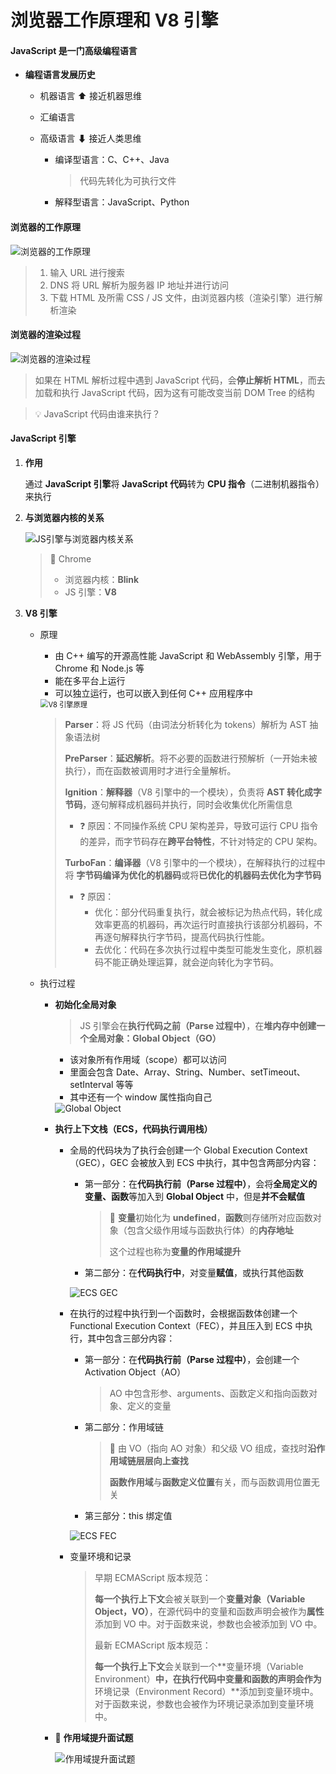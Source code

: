 # 浏览器工作原理和 V8 引擎

#### JavaScript 是一门高级编程语言

- **编程语言发展历史**

  - 机器语言    ⬆ 接近机器思维

  - 汇编语言    

  - 高级语言    ⬇ 接近人类思维

    - 编译型语言：C、C++、Java

      > 代码先转化为可执行文件

    - 解释型语言：JavaScript、Python

#### 浏览器的工作原理

<img src="_media/assets/javascript/engine/浏览器的工作原理.PNG" alt="浏览器的工作原理" />

> 1. 输入 URL 进行搜索
> 2. DNS 将 URL 解析为服务器 IP 地址并进行访问
> 3. 下载 HTML 及所需 CSS / JS 文件，由浏览器内核（渲染引擎）进行解析渲染

#### 浏览器的渲染过程

<img src="_media/assets/javascript/engine/浏览器渲染过程.PNG" alt="浏览器的渲染过程" />

> 如果在 HTML 解析过程中遇到 JavaScript 代码，会**停止解析 HTML**，而去加载和执行 JavaScript 代码，因为这有可能改变当前 DOM Tree 的结构

> 💡 JavaScript 代码由谁来执行？

#### JavaScript 引擎

1. **作用**

   通过 **JavaScript 引擎**将 **JavaScript 代码**转为 **CPU 指令**（二进制机器指令）来执行

2. **与浏览器内核的关系**
   
   <img src="_media/assets/javascript/engine/JS引擎与浏览器内核关系.PNG" alt="JS引擎与浏览器内核关系" />
   
   > 🎯 Chrome
   >
   > - 浏览器内核：**Blink**
   > - JS 引擎：**V8**
   
3. **V8 引擎**

   - 原理

     - 由 C++ 编写的开源高性能 JavaScript 和 WebAssembly 引擎，用于 Chrome 和 Node.js 等
     - 能在多平台上运行
     - 可以独立运行，也可以嵌入到任何 C++ 应用程序中

     <img src="_media/assets/javascript/engine/V8 引擎原理.PNG" alt="V8 引擎原理" style="zoom:80%;" />

     > **Parser**：将 JS 代码（由词法分析转化为 tokens）解析为 AST 抽象语法树
     >
     > **PreParser**：**延迟解析**。将不必要的函数进行预解析（一开始未被执行），而在函数被调用时才进行全量解析。
     >
     > **Ignition**：**解释器**（V8 引擎中的一个模块），负责将 **AST 转化成字节码**，逐句解释成机器码并执行，同时会收集优化所需信息
     >
     > - ❓ 原因：不同操作系统 CPU 架构差异，导致可运行 CPU 指令的差异，而字节码存在**跨平台特性**，不针对特定的 CPU 架构。
     >
     > **TurboFan**：**编译器**（V8 引擎中的一个模块），在解释执行的过程中将 **字节码编译为优化的机器码**或将**已优化的机器码去优化为字节码**
     >
     > - ❓ 原因：
     >   - 优化：部分代码重复执行，就会被标记为热点代码，转化成效率更高的机器码，再次运行时直接执行该部分机器码，不再逐句解释执行字节码，提高代码执行性能。
     >   - 去优化：代码在多次执行过程中类型可能发生变化，原机器码不能正确处理运算，就会逆向转化为字节码。
     
   - 执行过程

     - **初始化全局对象**

       > JS 引擎会在**执行代码之前（Parse 过程中）**，在**堆内存中创建一个全局对象：Global  Object（GO）**

       - 该对象所有作用域（scope）都可以访问
       - 里面会包含 Date、Array、String、Number、setTimeout、setInterval 等等
       - 其中还有一个 window 属性指向自己

       <img src="_media/assets/javascript/engine/Global Object.PNG" alt="Global Object" />

     - **执行上下文栈（ECS，代码执行调用栈）**

       - 全局的代码块为了执行会创建一个 Global Execution Context（GEC），GEC 会被放入到 ECS 中执行，其中包含两部分内容：

         - 第一部分：在**代码执行前（Parse 过程中）**，会将**全局定义的变量、函数**等加入到 **Global Object** 中，但是**并不会赋值**

           > 📝 **变量**初始化为 **undefined**，**函数**则存储所对应函数对象（包含父级作用域与函数执行体）的**内存地址**
           >
           > 这个过程也称为**变量的作用域提升**

         - 第二部分：在**代码执行中**，对变量**赋值**，或执行其他函数

         <img src="_media/assets/javascript/engine/ECS GEC.PNG" alt="ECS GEC" />

       - 在执行的过程中执行到一个函数时，会根据函数体创建一个 Functional Execution Context（FEC），并且压入到 ECS 中执行，其中包含三部分内容：

         - 第一部分：在**代码执行前（Parse 过程中）**，会创建一个 Activation Object（AO）

           > AO 中包含形参、arguments、函数定义和指向函数对象、定义的变量

         - 第二部分：作用域链

           > 📝 由 VO（指向 AO 对象）和父级 VO 组成，查找时**沿作用域链层层向上查找**
           >
           > **函数作用域**与**函数定义位置**有关，而与函数调用位置无关

         - 第三部分：this 绑定值

         <img src="_media/assets/javascript/engine/ECS FEC.PNG" alt="ECS FEC" />

       - 变量环境和记录

         > 早期 ECMAScript 版本规范：
         >
         > **每一个执行上下文**会被关联到一个**变量对象（Variable Object，VO）**，在源代码中的变量和函数声明会被作为**属性**添加到 VO 中。对于函数来说，参数也会被添加到 VO 中。
         >
         > 最新 ECMAScript 版本规范：
         >
         > **每一个执行上下文**会关联到一个**变量环境（Variable Environment）**中，在执行代码中变量和函数的声明会作为**环境记录（Environment Record）**添加到变量环境中。对于函数来说，参数也会被作为环境记录添加到变量环境中。

     - 📍 **作用域提升面试题**

       <img src="_media/assets/javascript/engine/作用域提升面试题.PNG" alt="作用域提升面试题" />

